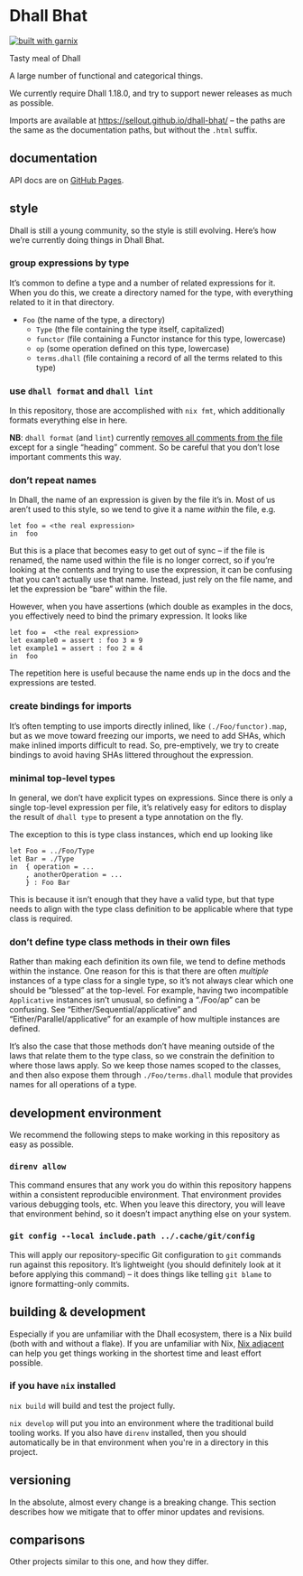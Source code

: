 # Dhall Bhat

[![built with garnix](https://img.shields.io/endpoint?url=https%3A%2F%2Fgarnix.io%2Fapi%2Fbadges%2Fsellout%2Fdhall-bhat)](https://garnix.io/repo/sellout/dhall-bhat)

Tasty meal of Dhall

A large number of functional and categorical things.

We currently require Dhall 1.18.0, and try to support newer releases as much as possible.

Imports are available at https://sellout.github.io/dhall-bhat/ – the paths are the same as the documentation paths, but without the `.html` suffix.

## documentation

API docs are on [GitHub Pages](https://sellout.github.io/dhall-bhat).

## style

Dhall is still a young community, so the style is still evolving. Here’s how we’re currently doing things in Dhall Bhat.

### group expressions by type

It’s common to define a type and a number of related expressions for it. When you do this, we create a directory named for the type, with everything related to it in that directory.

- `Foo` (the name of the type, a directory)
  - `Type` (the file containing the type itself, capitalized)
  - `functor` (file containing a Functor instance for this type, lowercase)
  - `op` (some operation defined on this type, lowercase)
  - `terms.dhall` (file containing a record of all the terms related to this type)

### use `dhall format` and `dhall lint`

In this repository, those are accomplished with `nix fmt`, which additionally formats everything else in here.

**NB**: `dhall format` (and `lint`) currently [removes all comments from the file](https://github.com/dhall-lang/dhall-haskell/issues/145) except for a single “heading” comment. So be careful that you don’t lose important comments this way.

### don’t repeat names

In Dhall, the name of an expression is given by the file it’s in. Most of us aren’t used to this style, so we tend to give it a name _within_ the file, e.g.

```dhall
let foo = <the real expression>
in  foo
```

But this is a place that becomes easy to get out of sync – if the file is renamed, the name used within the file is no longer correct, so if you’re looking at the contents and trying to use the expression, it can be confusing that you can’t actually use that name. Instead, just rely on the file name, and let the expression be “bare” within the file.

However, when you have assertions (which double as examples in the docs, you effectively need to bind the primary expression. It looks like

```dhall
let foo =  <the real expression>
let example0 = assert : foo 3 ≡ 9
let example1 = assert : foo 2 ≡ 4
in  foo
```

The repetition here is useful because the name ends up in the docs and the expressions are tested.

### create bindings for imports

It’s often tempting to use imports directly inlined, like `(./Foo/functor).map`, but as we move toward freezing our imports, we need to add SHAs, which make inlined imports difficult to read. So, pre-emptively, we try to create bindings to avoid having SHAs littered throughout the expression.

### minimal top-level types

In general, we don’t have explicit types on expressions. Since there is only a single top-level expression per file, it’s relatively easy for editors to display the result of `dhall type` to present a type annotation on the fly.

The exception to this is type class instances, which end up looking like

```dhall
let Foo = ../Foo/Type
let Bar = ./Type
in  { operation = ...
    , anotherOperation = ...
    } : Foo Bar
```

This is because it isn’t enough that they have a valid type, but that type needs to align with the type class definition to be applicable where that type class is required.

### don’t define type class methods in their own files

Rather than making each definition its own file, we tend to define methods within the instance. One reason for this is that there are often _multiple_ instances of a type class for a single type, so it’s not always clear which one should be “blessed” at the top-level. For example, having two incompatible `Applicative` instances isn’t unusual, so defining a “./Foo/ap” can be confusing. See “Either/Sequential/applicative” and “Either/Parallel/applicative” for an example of how multiple instances are defined.

It’s also the case that those methods don’t have meaning outside of the laws that relate them to the type class, so we constrain the definition to where those laws apply. So we keep those names scoped to the classes, and then also expose them through `./Foo/terms.dhall` module that provides names for all operations of a type.

## development environment

We recommend the following steps to make working in this repository as easy as possible.

### `direnv allow`

This command ensures that any work you do within this repository happens within a consistent reproducible environment. That environment provides various debugging tools, etc. When you leave this directory, you will leave that environment behind, so it doesn’t impact anything else on your system.

### `git config --local include.path ../.cache/git/config`

This will apply our repository-specific Git configuration to `git` commands run against this repository. It’s lightweight (you should definitely look at it before applying this command) – it does things like telling `git blame` to ignore formatting-only commits.

## building & development

Especially if you are unfamiliar with the Dhall ecosystem, there is a Nix build (both with and without a flake). If you are unfamiliar with Nix, [Nix adjacent](...) can help you get things working in the shortest time and least effort possible.

### if you have `nix` installed

`nix build` will build and test the project fully.

`nix develop` will put you into an environment where the traditional build tooling works. If you also have `direnv` installed, then you should automatically be in that environment when you're in a directory in this project.

## versioning

In the absolute, almost every change is a breaking change. This section describes how we mitigate that to offer minor updates and revisions.

## comparisons

Other projects similar to this one, and how they differ.
